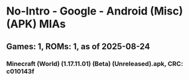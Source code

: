 # No-Intro - Google - Android (Misc) (APK) MIAs
## Games: 1, ROMs: 1, as of 2025-08-24

### Minecraft (World) (1.17.11.01) (Beta) (Unreleased).apk, CRC: c010143f
